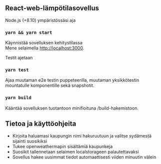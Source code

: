 ## React-web-lämpötilasovellus

Node.js (+8.10) ympäristössäsi aja

### `yarn && yarn start`

Käynnistää sovelluksen kehitystilassa<br>
Mene selaimella [http://localhost:3000](http://localhost:3000).

Testit ajetaan

### `yarn test`

Ajaa muutaman e2e testin puppeteerilla, muutaman yksikkötestin mountatulle komponentille sekä snapshotit.<br>

### `yarn build`

Kääntää sovelluksen tuotantoon minifioituna /build-hakemistoon.<br>

## Tietoa ja käyttöohjeita

* Kirjoita haluamasi kaupungin nimi hakuruutuun ja valitse sydämestä sijainti suosikiksi
* Tukee openweathermapin sisältämiä kaupunkeja
* Suosikit tallennetaan selaimen localstorageen palautettavaksi
* Sovellus hakee uusimmat tiedot automaattisesti viiden minuutin välein
